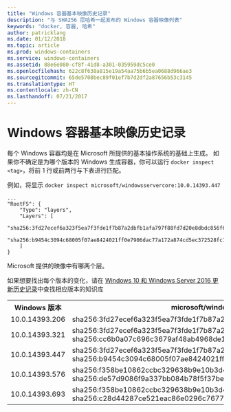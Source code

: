 ```yaml
---
title: "Windows 容器基本映像历史记录"
description: "与 SHA256 层哈希一起发布的 Windows 容器映像列表"
keywords: "docker, 容器, 哈希"
author: patricklang
ms.date: 01/12/2018
ms.topic: article
ms.prod: windows-containers
ms.service: windows-containers
ms.assetid: 88e6e080-cf8f-41d8-a301-035959dc5ce0
ms.openlocfilehash: 622c8f638a815e19a54aa75b6b5ea0688d966ae3
ms.sourcegitcommit: 65de5708bec89f01ef7b7d2df2a87656b53c3145
ms.translationtype: HT
ms.contentlocale: zh-CN
ms.lasthandoff: 07/21/2017
---
```

# Windows 容器基本映像历史记录

每个 Windows 容器均是在 Microsoft 所提供的基本操作系统的基础上生成。 如果你不确定是为哪个版本的 Windows 生成容器，你可以运行 `docker inspect <tag>`，将前 1 行或前两行与下表进行匹配。

例如，将显示 `docker inspect microsoft/windowsservercore:10.0.14393.447`

```none
...
"RootFS": {
    "Type": "layers",
    "Layers": [
        "sha256:3fd27ecef6a323f5ea7f3fde1f7b87a2dbfb1afa797f88fd7d20e8dbdc856f67",
        "sha256:b9454c3094c68005f07ae8424021ff0e7906dac77a172a874cd5ec372528fc15"
    ]
}
```
Microsoft 提供的映像中有哪两个层。

如果想要找出每个版本的变化，请在 [Windows 10 和 Windows Server 2016 更新历史记录](https://support.microsoft.com/en-us/help/12387/windows-10-update-history)中查找相应版本的知识库


<table>
    <tr>
        <th>Windows 版本</th>
        <th>microsoft/windowsservercore</th>
        <th>microsoft/nanoserver</th>
    </tr>
    <tr>
        <td>10.0.14393.206</td>
        <td>sha256:3fd27ecef6a323f5ea7f3fde1f7b87a2dbfb1afa797f88fd7d20e8dbdc856f67</td>
        <td>sha256:342d4e407550c52261edd20cd901b5ce438f0b1e940336de3978210612365063</td>
    </tr>
    <tr>
        <td>10.0.14393.321</td>
        <td>sha256:3fd27ecef6a323f5ea7f3fde1f7b87a2dbfb1afa797f88fd7d20e8dbdc856f67<br/>
        sha256:cc6b0a07c696c3679af48ab4968de1b42d35e568f3d1d72df21f0acb52592e0b</td>
        <td>sha256:342d4e407550c52261edd20cd901b5ce438f0b1e940336de3978210612365063<br/>
        sha256:2c195a33d84d936c7b8542a8d9890a2a550e7558e6ac73131b130e5730b9a3a5</td>
    </tr>
    <tr>
        <td>10.0.14393.447</td>
        <td>sha256:3fd27ecef6a323f5ea7f3fde1f7b87a2dbfb1afa797f88fd7d20e8dbdc856f67<br/>
        sha256:b9454c3094c68005f07ae8424021ff0e7906dac77a172a874cd5ec372528fc15</td>
        <td>sha256:342d4e407550c52261edd20cd901b5ce438f0b1e940336de3978210612365063<br/>
        sha256:c8606bedb07a714a6724b8f88ce85b71eaf5a1c80b4c226e069aa3ccbbe69154</td>
    </tr>
    <tr>
        <td>10.0.14393.576</td>
        <td>sha256:f358be10862ccbc329638b9e10b3d497dd7cd28b0e8c7931b4a545c88d7f7cd6<br/>
        sha256:de57d9086f9a337bb084b78f5f37be4c8f1796f56a1cd3ec8d8d1c9c77eb693c</td>
        <td>sha256:6c357baed9f5177e8c8fd1fa35b39266f329535ec8801385134790eb08d8787d<br/>
        sha256:0d812bf7a7032db75770c3d5b92c0ac9390ca4a9efa0d90ba2f55ccb16515381</td>
    </tr>
    <tr>
        <td>10.0.14393.693</td>
        <td>sha256:f358be10862ccbc329638b9e10b3d497dd7cd28b0e8c7931b4a545c88d7f7cd6<br/>
        sha256:c28d44287ce521eac86e0296c7677f5d8ca1e86d1e45e7618ec900da08c95df3</td>
        <td>sha256:6c357baed9f5177e8c8fd1fa35b39266f329535ec8801385134790eb08d8787d<br/>
        sha256:dd33c5d8d8b3c230886132c328a7801547f13de1dac9a629e2739164a285b3ab</td>
    </tr>
</table>


